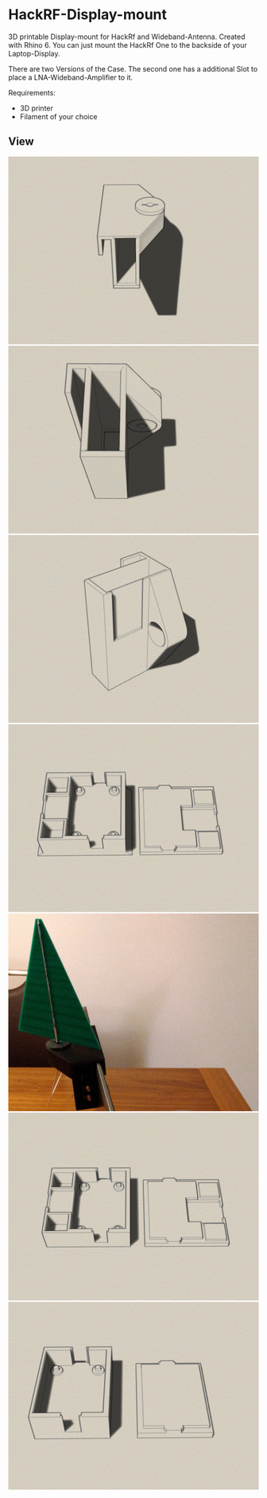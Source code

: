 # HackRF-Display-mount
3D printable Display-mount for HackRf and Wideband-Antenna. Created with Rhino 6.
You can just mount the HackRf One to the backside of your Laptop-Display.

There are two Versions of the Case. The second one has a additional Slot to place 
a LNA-Wideband-Amplifier to it. 

Requirements:
* 3D printer 
* Filament of your choice

## View
![Example](iso1.jpg)
![Example](iso2.jpg)
![Example](HackRF-b-iso1.jpg)
![Example](Wideband2b-iso1.jpg)
![Example](IMG_20200204_200027.jpg)
![Example](Wideband2-iso1.jpg)
![Example](Wideband3-iso1.jpg)
